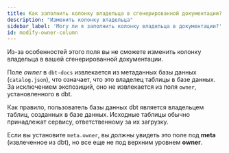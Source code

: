 ```yaml
---
title: Как заполнить колонку владельца в сгенерированной документации?
description: "Изменить колонку владельца"
sidebar_label: 'Могу ли я заполнить колонку владельца в документации?'
id: modify-owner-column
---
```


Из-за особенностей этого поля вы не сможете изменить колонку владельца в вашей сгенерированной документации.

Поле _owner_ в `dbt-docs` извлекается из метаданных базы данных (`catalog.json`), что означает, что это владелец таблицы в базе данных. За исключением экспозиций, оно не извлекается из поля `owner`, установленного в dbt.

Как правило, пользователь базы данных dbt является владельцем таблиц, созданных в базе данных. Исходные таблицы обычно принадлежат сервису, ответственному за их загрузку.

Если вы установите `meta.owner`, вы должны увидеть это поле под **meta** (извлеченное из dbt), но все еще не под верхним уровнем **owner**.